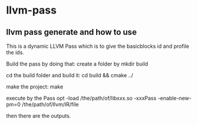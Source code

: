 # llvm-pass
## llvm pass generate and how to use
This is a dynamic LLVM Pass which is to give the basicblocks id and profile the ids.

Build the pass by doing that:
create a folder by mkdir build

cd the build folder and build it: cd build && cmake ../

make the project: make

execute by the Pass
opt -load /the/path/of/libxxx.so -xxxPass -enable-new-pm=0 /the/path/of/llvm/IR/file

then there are the outputs.
